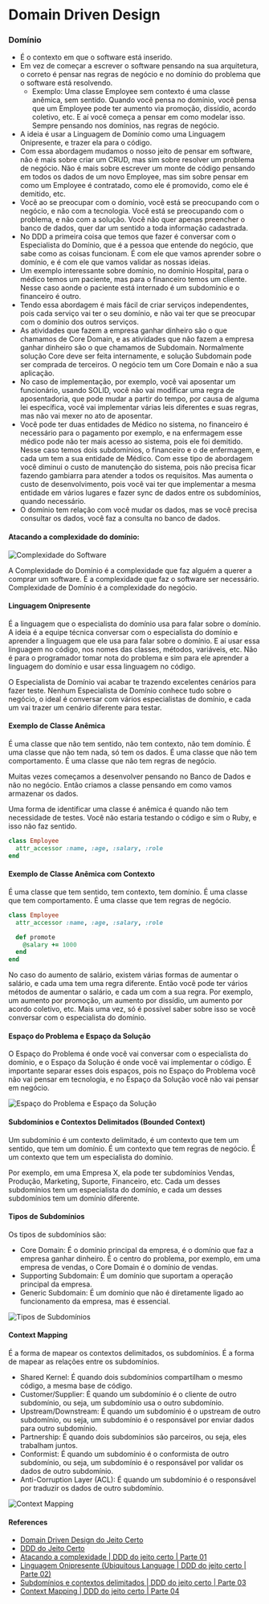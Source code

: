 # Domain Driven Design

### Domínio

- É o contexto em que o software está inserido.
- Em vez de começar a escrever o software pensando na sua arquitetura, o correto é pensar nas regras de negócio e no domínio do problema que o software está resolvendo.
  - Exemplo: Uma classe Employee sem contexto é uma classe anêmica, sem sentido. Quando você pensa no domínio, você pensa que um Employee pode ter aumento via promoção, dissídio, acordo coletivo, etc. E aí você começa a pensar em como modelar isso. Sempre pensando nos domínios, nas regras de negócio.
- A ideia é usar a Linguagem de Domínio como uma Linguagem Onipresente, e trazer ela para o código.
- Com essa abordagem mudamos o nosso jeito de pensar em software, não é mais sobre criar um CRUD, mas sim sobre resolver um problema de negócio. Não é mais sobre escrever um monte de código pensando em todos os dados de um novo Employee, mas sim sobre pensar em como um Employee é contratado, como ele é promovido, como ele é demitido, etc.
- Você ao se preocupar com o domínio, você está se preocupando com o negócio, e não com a tecnologia. Você está se preocupando com o problema, e não com a solução. Você não quer apenas preencher o banco de dados, quer dar um sentido a toda informação cadastrada.
- No DDD a primeira coisa que temos que fazer é conversar com o Especialista do Domínio, que é a pessoa que entende do negócio, que sabe como as coisas funcionam. É com ele que vamos aprender sobre o domínio, e é com ele que vamos validar as nossas ideias.
- Um exemplo interessante sobre domínio, no domínio Hospital, para o médico temos um paciente, mas para o financeiro temos um cliente. Nesse caso aonde o paciente está internado é um subdomínio e o financeiro é outro.
- Tendo essa abordagem é mais fácil de criar serviços independentes, pois cada serviço vai ter o seu domínio, e não vai ter que se preocupar com o domínio dos outros serviços.
- As atividades que fazem a empresa ganhar dinheiro são o que chamamos de Core Domain, e as atividades que não fazem a empresa ganhar dinheiro são o que chamamos de Subdomain. Normalmente solução Core deve ser feita internamente, e solução Subdomain pode ser comprada de terceiros. O negócio tem um Core Domain e não a sua aplicação.
- No caso de implementação, por exemplo, você vai aposentar um funcionário, usando SOLID, você não vai modificar uma regra de aposentadoria, que pode mudar a partir do tempo, por causa de alguma lei específica, você vai implementar várias leis diferentes e suas regras, mas não vai mexer no ato de aposentar.
- Você pode ter duas entidades de Médico no sistema, no financeiro é necessário para o pagamento por exemplo, e na enfermagem esse médico pode não ter mais acesso ao sistema, pois ele foi demitido. Nesse caso temos dois subdomínios, o financeiro e o de enfermagem, e cada um tem a sua entidade de Médico. Com esse tipo de abordagem você diminui o custo de manutenção do sistema, pois não precisa ficar fazendo gambiarra para atender a todos os requisitos. Mas aumenta o custo de desenvolvimento, pois você vai ter que implementar a mesma entidade em vários lugares e fazer sync de dados entre os subdomínios, quando necessário.
- O domínio tem relação com você mudar os dados, mas se você precisa consultar os dados, você faz a consulta no banco de dados.

#### Atacando a complexidade do domínio:

![Complexidade do Software](./images/complexidade-do-software.png)

A Complexidade do Domínio é a complexidade que faz alguém a querer a comprar um software. É a complexidade que faz o software ser necessário. Complexidade de Domínio é a complexidade do negócio.

#### Linguagem Onipresente

É a linguagem que o especialista do domínio usa para falar sobre o domínio. A ideia é a equipe técnica conversar com o especialista do domínio e aprender a linguagem que ele usa para falar sobre o domínio. E aí usar essa linguagem no código, nos nomes das classes, métodos, variáveis, etc. Não é para o programador tomar nota do problema e sim para ele aprender a linguagem do domínio e usar essa linguagem no código.

O Especialista de Domínio vai acabar te trazendo excelentes cenários para fazer teste. Nenhum Especialista de Domínio conhece tudo sobre o negócio, o ideal é conversar com vários especialistas de domínio, e cada um vai trazer um cenário diferente para testar.


#### Exemplo de Classe Anêmica

É uma classe que não tem sentido, não tem contexto, não tem domínio. É uma classe que não tem nada, só tem os dados. É uma classe que não tem comportamento. É uma classe que não tem regras de negócio.

Muitas vezes começamos a desenvolver pensando no Banco de Dados e não no negócio. Então criamos a classe pensando em como vamos armazenar os dados.

Uma forma de identificar uma classe é anêmica é quando não tem necessidade de testes. Você não estaria testando o código e sim o Ruby, e isso não faz sentido.

```ruby
class Employee
  attr_accessor :name, :age, :salary, :role
end
```

#### Exemplo de Classe Anêmica com Contexto

É uma classe que tem sentido, tem contexto, tem domínio. É uma classe que tem comportamento. É uma classe que tem regras de negócio.

```ruby
class Employee
  attr_accessor :name, :age, :salary, :role

  def promote
    @salary += 1000
  end
end
```

No caso do aumento de salário, existem várias formas de aumentar o salário, e cada uma tem uma regra diferente. Então você pode ter vários métodos de aumentar o salário, e cada um com a sua regra. Por exemplo, um aumento por promoção, um aumento por dissídio, um aumento por acordo coletivo, etc. Mais uma vez, só é possível saber sobre isso se você conversar com o especialista do domínio.

#### Espaço do Problema e Espaço da Solução

O Espaço do Problema é onde você vai conversar com o especialista do domínio, e o Espaço da Solução é onde você vai implementar o código. É importante separar esses dois espaços, pois no Espaço do Problema você não vai pensar em tecnologia, e no Espaço da Solução você não vai pensar em negócio.

![Espaço do Problema e Espaço da Solução](./images/espaco-do-problema.png)

#### Subdomínios e Contextos Delimitados (Bounded Context)

Um subdomínio é um contexto delimitado, é um contexto que tem um sentido, que tem um domínio. É um contexto que tem regras de negócio. É um contexto que tem um especialista do domínio.

Por exemplo, em uma Empresa X, ela pode ter subdomínios Vendas, Produção, Marketing, Suporte, Financeiro, etc. Cada um desses subdomínios tem um especialista do domínio, e cada um desses subdomínios tem um domínio diferente.

#### Tipos de Subdomínios

Os tipos de subdomínios são:

- Core Domain: É o domínio principal da empresa, é o domínio que faz a empresa ganhar dinheiro. É o centro do problema, por exemplo, em uma empresa de vendas, o Core Domain é o domínio de vendas.
- Supporting Subdomain: É um domínio que suportam a operação principal da empresa.
- Generic Subdomain: É um domínio que não é diretamente ligado ao funcionamento da empresa, mas é essencial.

![Tipos de Subdomínios](./images/tipos-de-subdominios.png)

#### Context Mapping

É a forma de mapear os contextos delimitados, os subdomínios. É a forma de mapear as relações entre os subdomínios.

  - Shared Kernel: É quando dois subdomínios compartilham o mesmo código, a mesma base de código.
  - Customer/Supplier: É quando um subdomínio é o cliente de outro subdomínio, ou seja, um subdomínio usa o outro subdomínio.
  - Upstream/Downstream: É quando um subdomínio é o upstream de outro subdomínio, ou seja, um subdomínio é o responsável por enviar dados para outro subdomínio.
  - Partnership: É quando dois subdomínios são parceiros, ou seja, eles trabalham juntos.
  - Conformist: É quando um subdomínio é o conformista de outro subdomínio, ou seja, um subdomínio é o responsável por validar os dados de outro subdomínio.
  - Anti-Corruption Layer (ACL): É quando um subdomínio é o responsável por traduzir os dados de outro subdomínio.

![Context Mapping](./images/context-mapping.png)

#### References

- [Domain Driven Design do Jeito Certo](https://www.youtube.com/watch?v=cz6EU7Z_BhE)
- [DDD do Jeito Certo](https://ddd-do-jeito-certo.online/)
- [Atacando a complexidade | DDD do jeito certo | Parte 01](https://www.youtube.com/watch?v=2X9Q97u4tUg)
- [Linguagem Onipresente (Ubiquitous Language | DDD do jeito certo | Parte 02)](https://www.youtube.com/watch?v=HnvmpyUAITs)
- [Subdomínios e contextos delimitados | DDD do jeito certo | Parte 03](https://www.youtube.com/watch?v=9hlRHZ4Pfyo)
- [Context Mapping | DDD do jeito certo | Parte 04](https://www.youtube.com/watch?v=yhlaNZ7c494)
